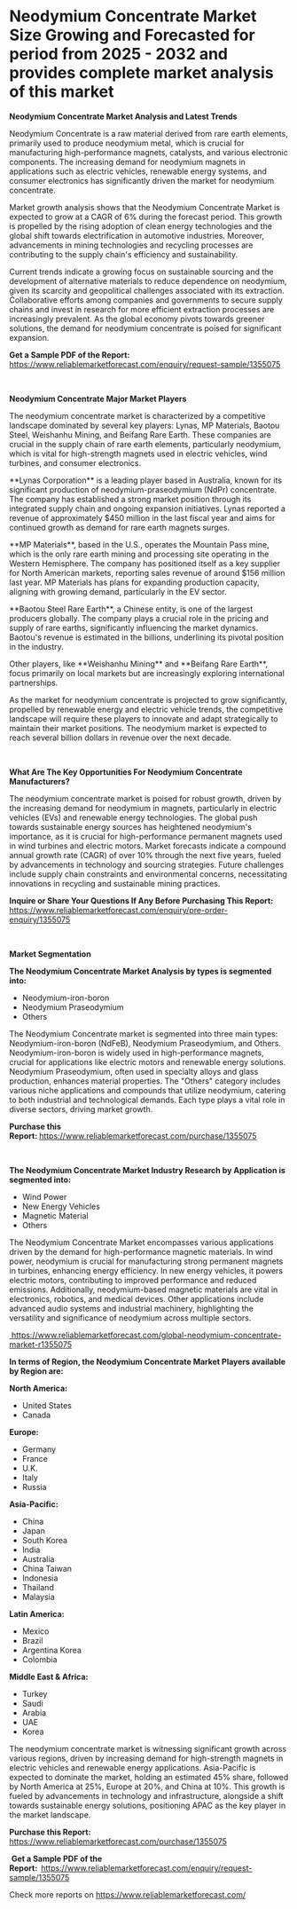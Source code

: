 <p><h1>Neodymium Concentrate Market Size Growing and Forecasted for period from 2025 - 2032 and provides complete market analysis of this market</h1></p><p><strong>Neodymium Concentrate Market Analysis and Latest Trends</strong></p>
<p><p>Neodymium Concentrate is a raw material derived from rare earth elements, primarily used to produce neodymium metal, which is crucial for manufacturing high-performance magnets, catalysts, and various electronic components. The increasing demand for neodymium magnets in applications such as electric vehicles, renewable energy systems, and consumer electronics has significantly driven the market for neodymium concentrate. </p><p>Market growth analysis shows that the Neodymium Concentrate Market is expected to grow at a CAGR of 6% during the forecast period. This growth is propelled by the rising adoption of clean energy technologies and the global shift towards electrification in automotive industries. Moreover, advancements in mining technologies and recycling processes are contributing to the supply chain's efficiency and sustainability.</p><p>Current trends indicate a growing focus on sustainable sourcing and the development of alternative materials to reduce dependence on neodymium, given its scarcity and geopolitical challenges associated with its extraction. Collaborative efforts among companies and governments to secure supply chains and invest in research for more efficient extraction processes are increasingly prevalent. As the global economy pivots towards greener solutions, the demand for neodymium concentrate is poised for significant expansion.</p></p>
<p><strong>Get a Sample PDF of the Report:&nbsp;</strong> <a href="https://www.reliablemarketforecast.com/enquiry/request-sample/1355075?utm_campaign=2754&utm_medium=2&utm_source=Github&utm_content=ia&utm_term=03042025&utm_id=neodymium-concentrate">https://www.reliablemarketforecast.com/enquiry/request-sample/1355075</a></p>
<p>&nbsp;</p>
<p><strong>Neodymium Concentrate Major Market Players</strong></p>
<p><p>The neodymium concentrate market is characterized by a competitive landscape dominated by several key players: Lynas, MP Materials, Baotou Steel, Weishanhu Mining, and Beifang Rare Earth. These companies are crucial in the supply chain of rare earth elements, particularly neodymium, which is vital for high-strength magnets used in electric vehicles, wind turbines, and consumer electronics.</p><p>**Lynas Corporation** is a leading player based in Australia, known for its significant production of neodymium-praseodymium (NdPr) concentrate. The company has established a strong market position through its integrated supply chain and ongoing expansion initiatives. Lynas reported a revenue of approximately $450 million in the last fiscal year and aims for continued growth as demand for rare earth magnets surges.</p><p>**MP Materials**, based in the U.S., operates the Mountain Pass mine, which is the only rare earth mining and processing site operating in the Western Hemisphere. The company has positioned itself as a key supplier for North American markets, reporting sales revenue of around $156 million last year. MP Materials has plans for expanding production capacity, aligning with growing demand, particularly in the EV sector.</p><p>**Baotou Steel Rare Earth**, a Chinese entity, is one of the largest producers globally. The company plays a crucial role in the pricing and supply of rare earths, significantly influencing the market dynamics. Baotou's revenue is estimated in the billions, underlining its pivotal position in the industry.</p><p>Other players, like **Weishanhu Mining** and **Beifang Rare Earth**, focus primarily on local markets but are increasingly exploring international partnerships.</p><p>As the market for neodymium concentrate is projected to grow significantly, propelled by renewable energy and electric vehicle trends, the competitive landscape will require these players to innovate and adapt strategically to maintain their market positions. The neodymium market is expected to reach several billion dollars in revenue over the next decade.</p></p>
<p>&nbsp;</p>
<p><strong>What Are The Key Opportunities For Neodymium Concentrate Manufacturers?</strong></p>
<p><p>The neodymium concentrate market is poised for robust growth, driven by the increasing demand for neodymium in magnets, particularly in electric vehicles (EVs) and renewable energy technologies. The global push towards sustainable energy sources has heightened neodymium's importance, as it is crucial for high-performance permanent magnets used in wind turbines and electric motors. Market forecasts indicate a compound annual growth rate (CAGR) of over 10% through the next five years, fueled by advancements in technology and sourcing strategies. Future challenges include supply chain constraints and environmental concerns, necessitating innovations in recycling and sustainable mining practices.</p></p>
<p><strong>Inquire or Share Your Questions If Any Before Purchasing This Report:</strong> <a href="https://www.reliablemarketforecast.com/enquiry/pre-order-enquiry/1355075?utm_campaign=2754&utm_medium=2&utm_source=Github&utm_content=ia&utm_term=03042025&utm_id=neodymium-concentrate">https://www.reliablemarketforecast.com/enquiry/pre-order-enquiry/1355075</a></p>
<p>&nbsp;</p>
<p><strong>Market Segmentation</strong></p>
<p><strong>The Neodymium Concentrate Market Analysis by types is segmented into:</strong></p>
<p><ul><li>Neodymium-iron-boron</li><li>Neodymium Praseodymium</li><li>Others</li></ul></p>
<p><p>The Neodymium Concentrate market is segmented into three main types: Neodymium-iron-boron (NdFeB), Neodymium Praseodymium, and Others. Neodymium-iron-boron is widely used in high-performance magnets, crucial for applications like electric motors and renewable energy solutions. Neodymium Praseodymium, often used in specialty alloys and glass production, enhances material properties. The "Others" category includes various niche applications and compounds that utilize neodymium, catering to both industrial and technological demands. Each type plays a vital role in diverse sectors, driving market growth.</p></p>
<p><strong>Purchase this Report:&nbsp;</strong><a href="https://www.reliablemarketforecast.com/purchase/1355075?utm_campaign=2754&utm_medium=2&utm_source=Github&utm_content=ia&utm_term=03042025&utm_id=neodymium-concentrate">https://www.reliablemarketforecast.com/purchase/1355075</a></p>
<p>&nbsp;</p>
<p><strong>The Neodymium Concentrate Market Industry Research by Application is segmented into:</strong></p>
<p><ul><li>Wind Power</li><li>New Energy Vehicles</li><li>Magnetic Material</li><li>Others</li></ul></p>
<p><p>The Neodymium Concentrate Market encompasses various applications driven by the demand for high-performance magnetic materials. In wind power, neodymium is crucial for manufacturing strong permanent magnets in turbines, enhancing energy efficiency. In new energy vehicles, it powers electric motors, contributing to improved performance and reduced emissions. Additionally, neodymium-based magnetic materials are vital in electronics, robotics, and medical devices. Other applications include advanced audio systems and industrial machinery, highlighting the versatility and significance of neodymium across multiple sectors.</p></p>
<p><a href="https://www.reliablemarketforecast.com/global-neodymium-concentrate-market-r1355075?utm_campaign=2754&utm_medium=2&utm_source=Github&utm_content=ia&utm_term=03042025&utm_id=neodymium-concentrate">&nbsp;https://www.reliablemarketforecast.com/global-neodymium-concentrate-market-r1355075</a></p>
<p><strong>In terms of Region, the Neodymium Concentrate Market Players available by Region are:</strong></p>
<p>
    <p> <strong> North America: </strong>
        <ul>
            <li>United States</li>
            <li>Canada</li>
        </ul>
        </p> 
    <p> <strong> Europe: </strong>
        <ul>
            <li>Germany</li>
            <li>France</li>
            <li>U.K.</li>
            <li>Italy</li>
            <li>Russia</li>
        </ul>
        </p> 
    <p> <strong> Asia-Pacific: </strong>
        <ul>
            <li>China</li>
            <li>Japan</li>
            <li>South Korea</li>
            <li>India</li>
            <li>Australia</li>
            <li>China Taiwan</li>
            <li>Indonesia</li>
            <li>Thailand</li>
            <li>Malaysia</li>
        </ul>
        </p> 
    <p> <strong> Latin America: </strong>
        <ul>
            <li>Mexico</li>
            <li>Brazil</li>
            <li>Argentina Korea</li>
            <li>Colombia</li>
        </ul>
        </p> 
    <p> <strong> Middle East & Africa: </strong>
        <ul>
            <li>Turkey</li>
            <li>Saudi</li>
            <li>Arabia</li>
            <li>UAE</li>
            <li>Korea</li>
        </ul>
    </p>
    </p>
<p><p>The neodymium concentrate market is witnessing significant growth across various regions, driven by increasing demand for high-strength magnets in electric vehicles and renewable energy applications. Asia-Pacific is expected to dominate the market, holding an estimated 45% share, followed by North America at 25%, Europe at 20%, and China at 10%. This growth is fueled by advancements in technology and infrastructure, alongside a shift towards sustainable energy solutions, positioning APAC as the key player in the market landscape.</p></p>
<p><strong>Purchase this Report: </strong><a href="https://www.reliablemarketforecast.com/purchase/1355075?utm_campaign=2754&utm_medium=2&utm_source=Github&utm_content=ia&utm_term=03042025&utm_id=neodymium-concentrate">https://www.reliablemarketforecast.com/purchase/1355075</a></p>
<p>&nbsp;<strong>Get a Sample PDF of the Report:&nbsp;&nbsp;</strong><a href="https://www.reliablemarketforecast.com/enquiry/request-sample/1355075?utm_campaign=2754&utm_medium=2&utm_source=Github&utm_content=ia&utm_term=03042025&utm_id=neodymium-concentrate">https://www.reliablemarketforecast.com/enquiry/request-sample/1355075</a></p>
<p><strong></strong></p>
<p>Check more reports on <a href="https://www.reliablemarketforecast.com/?utm_campaign=2754&utm_medium=2&utm_source=Github&utm_content=ia&utm_term=03042025&utm_id=neodymium-concentrate">https://www.reliablemarketforecast.com/</a></p>
